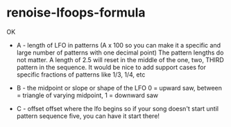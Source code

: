# renoise-lfoops-formula
 
OK

- A - length of LFO in patterns (A x 100 so you can make it a specific and large number of patterns with one decimal point)
The pattern lengths do not matter. A length of 2.5 will reset in the middle of the one, two, THIRD pattern in the sequence.
It would be nice to add support cases for specific fractions of patterns like 1/3, 1/4, etc

- B - the midpoint or slope or shape of the LFO
0 = upward saw, between = triangle of varying midpoint, 1 = downward saw

- C - offset
offset where the lfo begins so if your song doesn't start until pattern sequence five, you can have it start there!